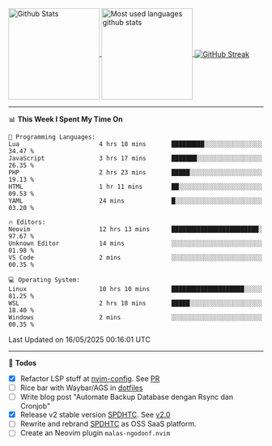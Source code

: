 <a href="https://github.com/anuraghazra/github-readme-stats">
  <img 
        height=180
        align="center" 
        src="https://github-readme-stats.vercel.app/api?username=rizkyilhampra&rank_icon=github&show_icons=true&theme=catppuccin_mocha&hide_border=true&include_all_commits=true&count_private=true&card_width=270" 
        alt="Github Stats" 
    />
</a>
<a href="https://github.com/anuraghazra/github-readme-stats">
  <img 
        height=180
        align="center" 
        src="https://github-readme-stats.vercel.app/api/top-langs/?username=rizkyilhampra&layout=compact&theme=catppuccin_mocha&hide_border=true&langs_count=8" 
        alt="Most used languages github stats" 
    />
</a>
<a href="https://git.io/streak-stats"><img src="https://streak-stats.demolab.com?user=rizkyilhampra&theme=catppuccin-mocha&hide_border=true" align="center" alt="GitHub Streak" /></a>

---

<!--START_SECTION:waka-->
📊 **This Week I Spent My Time On** 

```text
💬 Programming Languages: 
Lua                      4 hrs 18 mins       █████████░░░░░░░░░░░░░░░░   34.47 % 
JavaScript               3 hrs 17 mins       ███████░░░░░░░░░░░░░░░░░░   26.35 % 
PHP                      2 hrs 23 mins       █████░░░░░░░░░░░░░░░░░░░░   19.13 % 
HTML                     1 hr 11 mins        ██░░░░░░░░░░░░░░░░░░░░░░░   09.53 % 
YAML                     24 mins             █░░░░░░░░░░░░░░░░░░░░░░░░   03.20 % 

🔥 Editors: 
Neovim                   12 hrs 13 mins      ████████████████████████░   97.67 % 
Unknown Editor           14 mins             ░░░░░░░░░░░░░░░░░░░░░░░░░   01.98 % 
VS Code                  2 mins              ░░░░░░░░░░░░░░░░░░░░░░░░░   00.35 % 

💻 Operating System: 
Linux                    10 hrs 10 mins      ████████████████████░░░░░   81.25 % 
WSL                      2 hrs 18 mins       █████░░░░░░░░░░░░░░░░░░░░   18.40 % 
Windows                  2 mins              ░░░░░░░░░░░░░░░░░░░░░░░░░   00.35 % 
```


 Last Updated on 16/05/2025 00:16:01 UTC
<!--END_SECTION:waka-->

---

📒 **Todos**
<br>
- [x] Refactor LSP stuff at [nvim-config](https://github.com/rizkyilhampra/nvim-config). See [PR](https://github.com/rizkyilhampra/nvim-config/pull/9)
- [ ] Rice bar with Waybar/AGS in [dotfiles](https://github.com/rizkyilhampra/dotfiles)
- [ ] Write blog post "Automate Backup Database dengan Rsync dan Cronjob"
- [x] Release v2 stable version [SPDHTC](https://github.com/rizkyilhampra/spdhtc). See [v2.0](https://github.com/rizkyilhampra/spdhtc/releases/tag/v2.0)
- [ ] Rewrite and rebrand [SPDHTC](https://github.com/rizkyilhampra/spdhtc) as OSS SaaS platform.
- [ ] Create an Neovim plugin `malas-ngodonf.nvim`
